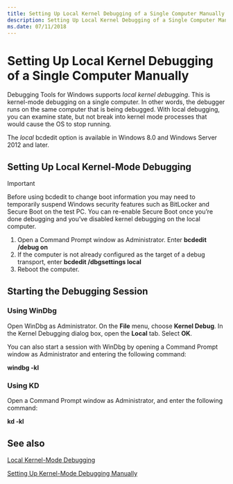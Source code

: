 ```yaml
---
title: Setting Up Local Kernel Debugging of a Single Computer Manually
description: Setting Up Local Kernel Debugging of a Single Computer Manually
ms.date: 07/11/2018
---
```


# Setting Up Local Kernel Debugging of a Single Computer Manually


Debugging Tools for Windows supports *local kernel debugging*. This is kernel-mode debugging on a single computer. In other words, the debugger runs on the same computer that is being debugged. With local debugging, you can examine state, but not break into kernel mode processes that would cause the OS to stop running.

The *local* bcdedit option is available in Windows 8.0 and Windows Server 2012 and later.

## <span id="starting_local_kernel_debugging"></span><span id="STARTING_LOCAL_KERNEL_DEBUGGING"></span>Setting Up Local Kernel-Mode Debugging

> [!IMPORTANT]
> Before using bcdedit to change boot information you may need to temporarily suspend Windows security features such as BitLocker and Secure Boot on the test PC. 
> You can re-enable Secure Boot once you’re done debugging and you’ve disabled kernel debugging on the local computer.  


1.  Open a Command Prompt window as Administrator. Enter **bcdedit /debug on**
2.  If the computer is not already configured as the target of a debug transport, enter **bcdedit /dbgsettings local**
3.  Reboot the computer.

## <span id="Starting_the_Debugging_Session"></span><span id="starting_the_debugging_session"></span><span id="STARTING_THE_DEBUGGING_SESSION"></span>Starting the Debugging Session


### <span id="Using_WinDbg"></span><span id="using_windbg"></span><span id="USING_WINDBG"></span>Using WinDbg

Open WinDbg as Administrator. On the **File** menu, choose **Kernel Debug**. In the Kernel Debugging dialog box, open the **Local** tab. Select **OK**.

You can also start a session with WinDbg by opening a Command Prompt window as Administrator and entering the following command:

**windbg -kl**

### <span id="Using_KD"></span><span id="using_kd"></span><span id="USING_KD"></span>Using KD

Open a Command Prompt window as Administrator, and enter the following command:

**kd -kl**

## <span id="related_topics"></span>See also


[Local Kernel-Mode Debugging](performing-local-kernel-debugging.md)

[Setting Up Kernel-Mode Debugging Manually](setting-up-kernel-mode-debugging-in-windbg--cdb--or-ntsd.md)

 

 






